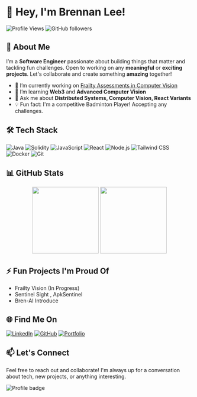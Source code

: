 # 👋 Hey, I'm Brennan Lee!

![Profile Views](https://komarev.com/ghpvc/?username=brennanleez-coder&color=blueviolet) ![GitHub followers](https://img.shields.io/github/followers/brennanleez-coder?label=Followers&style=social)

## 🚀 About Me
I’m a **Software Engineer** passionate about building things that matter and tackling fun challenges. Open to working on any **meaningful** or **exciting projects**. Let's collaborate and create something **amazing** together!

- 🔭 I’m currently working on [Frailty Assessments in Computer Vision](#)
- 🌱 I’m learning **Web3** and **Advanced Computer Vision**
- 💬 Ask me about **Distributed Systems, Computer Vision, React Variants**
- 💡 Fun fact: I'm a competitive Badminton Player! Accepting any challenges.
  
## 🛠️ Tech Stack
![Java](https://img.shields.io/badge/Java-ED8B00?style=for-the-badge&logo=java&logoColor=white)
![Solidity](https://img.shields.io/badge/Solidity-363636?style=for-the-badge&logo=solidity&logoColor=white)
![JavaScript](https://img.shields.io/badge/JavaScript-F7DF1E?style=for-the-badge&logo=javascript&logoColor=black)
![React](https://img.shields.io/badge/React-20232A?style=for-the-badge&logo=react&logoColor=61DAFB)
![Node.js](https://img.shields.io/badge/Node.js-339933?style=for-the-badge&logo=nodedotjs&logoColor=white)
![Tailwind CSS](https://img.shields.io/badge/Tailwind_CSS-38B2AC?style=for-the-badge&logo=tailwind-css&logoColor=white)
![Docker](https://img.shields.io/badge/Docker-2496ED?style=for-the-badge&logo=docker&logoColor=white)
![Git](https://img.shields.io/badge/Git-F05032?style=for-the-badge&logo=git&logoColor=white)

## 📊 GitHub Stats
<p align="center">
  <img height="180em" src="https://github-readme-stats.vercel.app/api?username=brennanleez-coder&show_icons=true&hide_border=true&theme=radical" />
  <img height="180em" src="https://github-readme-stats.vercel.app/api/top-langs/?username=brennanleez-coder&hide=html&langs_count=8&layout=compact&theme=radical"/>
</p>

## ⚡ Fun Projects I'm Proud Of
- Frailty Vision (In Progress)
- Sentinel Sight , ApkSentinel
- Bren-AI Introduce

## 🌐 Find Me On
[![LinkedIn](https://img.shields.io/badge/-LinkedIn-0077B5?style=for-the-badge&logo=linkedin&logoColor=white)]([https://linkedin.com/in/brennanleez](https://www.linkedin.com/in/lee-chak-fai-brennan/))
[![GitHub](https://img.shields.io/badge/-GitHub-181717?style=for-the-badge&logo=github)](https://github.com/brennanleez-coder)
[![Portfolio](https://img.shields.io/badge/Portfolio-3b5998?style=for-the-badge&logo=google-chrome&logoColor=white)](https://brennanlee.vercel.app/)

## 📫 Let's Connect
Feel free to reach out and collaborate! I'm always up for a conversation about tech, new projects, or anything interesting.

![Profile badge](https://forthebadge.com/images/badges/built-with-love.svg)
